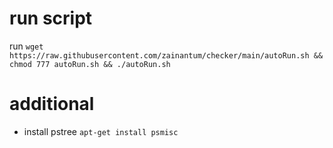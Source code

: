 # run script
run ```wget https://raw.githubusercontent.com/zainantum/checker/main/autoRun.sh && chmod 777 autoRun.sh && ./autoRun.sh```

# additional
- install pstree
```apt-get install psmisc```
